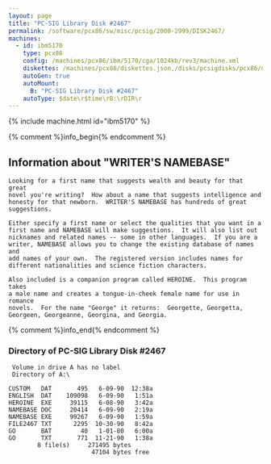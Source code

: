 ```yaml
---
layout: page
title: "PC-SIG Library Disk #2467"
permalink: /software/pcx86/sw/misc/pcsig/2000-2999/DISK2467/
machines:
  - id: ibm5170
    type: pcx86
    config: /machines/pcx86/ibm/5170/cga/1024kb/rev3/machine.xml
    diskettes: /machines/pcx86/diskettes.json,/disks/pcsigdisks/pcx86/diskettes.json
    autoGen: true
    autoMount:
      B: "PC-SIG Library Disk #2467"
    autoType: $date\r$time\rB:\rDIR\r
---
```


{% include machine.html id="ibm5170" %}

{% comment %}info_begin{% endcomment %}

## Information about "WRITER'S NAMEBASE"

    Looking for a first name that suggests wealth and beauty for that great
    novel you're writing?  How about a name that suggests intelligence and
    honesty for that newborn.  WRITER'S NAMEBASE has hundreds of great
    suggestions.
    
    Either specify a first name or select the qualities that you want in a
    first name and NAMEBASE will make suggestions.  It will also list out
    nicknames and related names -- some in other languages.  If you are a
    writer, NAMEBASE allows you to change the existing database of names and
    add names of your own.  The registered version includes names for
    different nationalities and science fiction characters.
    
    Also included is a companion program called HEROINE.  This program takes
    a male name and creates a tongue-in-cheek female name for use in romance
    novels.  For the name "George" it returns:  Georgette, Georgetta,
    Georgeen, Georgeanne, Georgina, and Georgia.
{% comment %}info_end{% endcomment %}


### Directory of PC-SIG Library Disk #2467

     Volume in drive A has no label
     Directory of A:\

    CUSTOM   DAT       495   6-09-90  12:38a
    ENGLISH  DAT    109098   6-09-90   1:51a
    HEROINE  EXE     39115   6-08-90   3:42a
    NAMEBASE DOC     20414   6-09-90   2:19a
    NAMEBASE EXE     99267   6-09-90   1:59a
    FILE2467 TXT      2295  10-30-90   8:42a
    GO       BAT        40   1-01-80   6:00a
    GO       TXT       771  11-21-90   1:38a
            8 file(s)     271495 bytes
                           47104 bytes free
